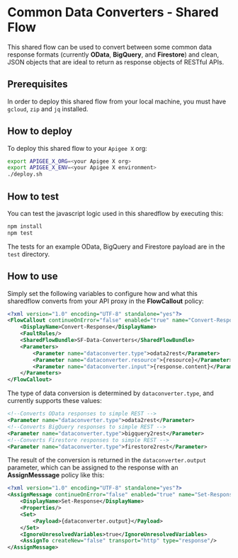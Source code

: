 # Common Data Converters - Shared Flow

This shared flow can be used to convert between some common data response formats (currently **OData**, **BigQuery**, and **Firestore**) and clean, JSON objects that are ideal to return as response objects of RESTful APIs. 

## Prerequisites
In order to deploy this shared flow from your local machine, you must have `gcloud`, `zip` and `jq` installed.

## How to deploy
To deploy this shared flow to your `Apigee X` org:

```sh
export APIGEE_X_ORG=<your Apigee X org>
export APIGEE_X_ENV=<your Apigee X environment>
./deploy.sh
```

## How to test
You can test the javascript logic used in this sharedflow by executing this:

```sh
npm install
npm test
```

The tests for an example OData, BigQuery and Firestore payload are in the `test` directory.

## How to use
Simply set the following variables to configure how and what this sharedflow converts from your API proxy in the **FlowCallout** policy:

```xml
<?xml version="1.0" encoding="UTF-8" standalone="yes"?>
<FlowCallout continueOnError="false" enabled="true" name="Convert-Response">
    <DisplayName>Convert-Response</DisplayName>
    <FaultRules/>
    <SharedFlowBundle>SF-Data-Converters</SharedFlowBundle>
    <Parameters>
        <Parameter name="dataconverter.type">odata2rest</Parameter>
        <Parameter name="dataconverter.resource">{resource}</Parameter>
        <Parameter name="dataconverter.input">{response.content}</Parameter>
    </Parameters>
</FlowCallout>
```
The type of data conversion is determined by `dataconverter.type`, and currently supports these values:

```xml
<!--Converts OData responses to simple REST -->
<Parameter name="dataconverter.type">odata2rest</Parameter> 
<!--Converts BigQuery responses to simple REST -->
<Parameter name="dataconverter.type">bigquery2rest</Parameter>
<!--Converts Firestore responses to simple REST -->
<Parameter name="dataconverter.type">firestore2rest</Parameter>
```

The result of the conversion is returned in the `dataconverter.output` parameter, which can be assigned to the response with an **AssignMesssage** policy like this:

```xml
<?xml version="1.0" encoding="UTF-8" standalone="yes"?>
<AssignMessage continueOnError="false" enabled="true" name="Set-Response">
    <DisplayName>Set-Response</DisplayName>
    <Properties/>
    <Set>
        <Payload>{dataconverter.output}</Payload>
    </Set>
    <IgnoreUnresolvedVariables>true</IgnoreUnresolvedVariables>
    <AssignTo createNew="false" transport="http" type="response"/>
</AssignMessage>
```

